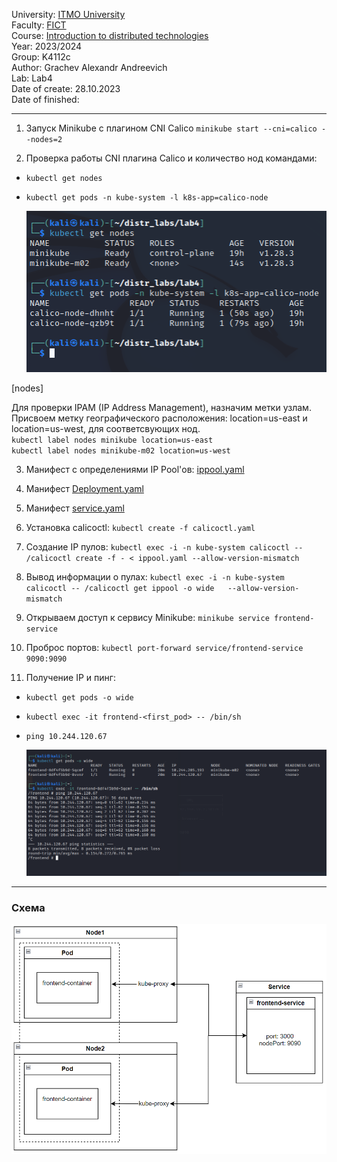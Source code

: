 University: [ITMO University](https://itmo.ru/ru/)\
Faculty: [FICT](https://fict.itmo.ru)\
Course: [Introduction to distributed technologies](https://github.com/itmo-ict-faculty/introduction-to-distributed-technologies)\
Year: 2023/2024\
Group: K4112c\
Author: Grachev Alexandr Andreevich\
Lab: Lab4\
Date of create: 28.10.2023\
Date of finished: 

___
1) Запуск Minikube с плагином CNI Calico  ``minikube start --cni=calico --nodes=2``

2) Проверка работы CNI плагина Calico и количество нод командами:
- ``kubectl get nodes``
- ``kubectl get pods -n kube-system -l k8s-app=calico-node``

  ![nodes](https://github.com/n1ght-lil-bugmaker/itmo_distributed_systems/blob/main/lab4/nodes.png?raw=true)

[nodes]

Для проверки IPAM (IP Address Management), назначим метки узлам. Присвоем метку географического расположения: location=us-east и location=us-west, для соответсвующих нод.\
``kubectl label nodes minikube location=us-east``\
``kubectl label nodes minikube-m02 location=us-west``

3) Манифест с определениями IP Pool'ов: [ippool.yaml](ippool.yaml)

4) Манифест [Deployment.yaml](deployment.yaml)
5) Манифест [service.yaml](service.yaml) 
6) Установка calicoctl: ``kubectl create -f calicoctl.yaml``
7) Создание IP пулов: ``kubectl exec -i -n kube-system calicoctl -- /calicoctl create -f - < ippool.yaml --allow-version-mismatch``
8) Вывод информации о пулах: ``kubectl exec -i -n kube-system calicoctl -- /calicoctl get ippool -o wide   --allow-version-mismatch``
9) Открываем доступ к сервису Minikube: ``minikube service frontend-service``
10) Проброс портов: ``kubectl port-forward service/frontend-service 9090:9090``

11) Получение IP и пинг:
- ``kubectl get pods -o wide``
- ``kubectl exec -it frontend-<first_pod> -- /bin/sh``
- ``ping 10.244.120.67``

  ![ping](https://github.com/n1ght-lil-bugmaker/itmo_distributed_systems/blob/main/lab4/ping.png?raw=true)
___

### Схема

![schema](https://github.com/n1ght-lil-bugmaker/itmo_distributed_systems/blob/main/lab4/schema.png?raw=true)


